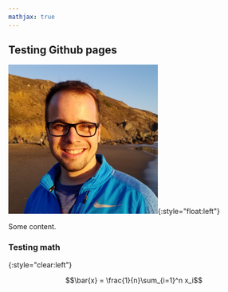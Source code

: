 ```yaml
---
mathjax: true
---
```


## Testing Github pages

![Me](media/me_small.jpg){:style="float:left"}

Some content.


### Testing math
{:style="clear:left"}


$$\bar{x} = \frac{1}{n}\sum_{i=1}^n x_i$$
